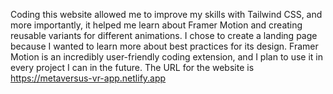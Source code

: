 Coding this website allowed me to improve my skills with Tailwind CSS, and more importantly, it helped me learn about Framer Motion and creating reusable variants for different animations. I chose to create a landing page because I wanted to learn more about best practices for its design. Framer Motion is an incredibly user-friendly coding extension, and I plan to use it in every project I can in the future. The URL for the website is 
https://metaversus-vr-app.netlify.app
